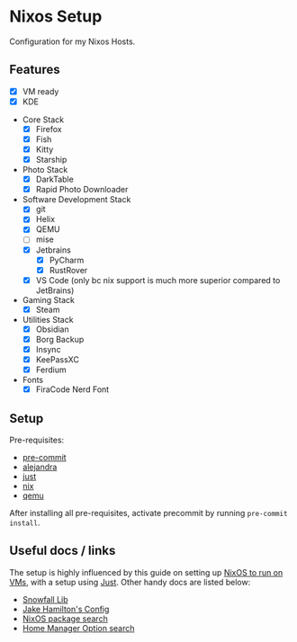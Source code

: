 # Nixos Setup

Configuration for my Nixos Hosts.

## Features

- [x] VM ready
- [x] KDE
- Core Stack
  + [x] Firefox
  + [x] Fish
  + [x] Kitty
  + [x] Starship
- Photo Stack
  + [x] DarkTable 
  + [x] Rapid Photo Downloader
- Software Development Stack
  + [x] git
  + [x] Helix
  + [x] QEMU
  + [ ] mise
  + [x] Jetbrains
     - [x] PyCharm
     - [x] RustRover
  + [x] VS Code (only bc nix support is much more superior compared to JetBrains)
- Gaming Stack
  + [x] Steam
- Utilities Stack
  + [x] Obsidian
  + [x] Borg Backup
  + [x] Insync
  + [x] KeePassXC
  + [x] Ferdium
- Fonts
  + [x] FiraCode Nerd Font

## Setup

Pre-requisites:
- [pre-commit](https://pre-commit.com/)
- [alejandra](https://github.com/kamadorueda/alejandra)
- [just](https://github.com/casey/just)
- [nix](https://nixos.org/)
- [qemu](https://www.qemu.org/)

After installing all pre-requisites, activate precommit by running `pre-commit install`.

## Useful docs / links

The setup is highly influenced by this guide on setting up [NixOS to run on VMs](https://nix.dev/tutorials/nixos/nixos-configuration-on-vm.html), with a setup using [Just](https://just.systems/). Other handy docs are listed below:

- [Snowfall Lib](https://snowfall.org/guides/lib/quickstart/)
- [Jake Hamilton's Config](https://github.com/jakehamilton/config/)
- [NixOS package search](https://search.nixos.org/packages)
- [Home Manager Option search](https://home-manager-options.extranix.com/)
